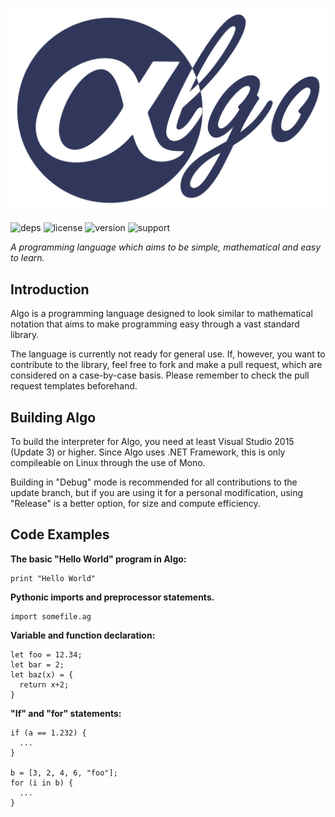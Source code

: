 ![algologo](logo.png)

![deps](https://img.shields.io/badge/dependencies-none-green.svg)      ![license](https://img.shields.io/badge/license-MIT-blue.svg) ![version](https://img.shields.io/badge/version-v0.04-orange.svg) ![support](https://img.shields.io/badge/platform-c%23.net%20%3E%3D%207-lightgrey.svg)

*A programming language which aims to be simple, mathematical and easy to learn.*
## Introduction
Algo is a programming language designed to look similar to mathematical notation that aims to make programming easy through a vast standard library.

The language is currently not ready for general use. If, however, you want to contribute to the library, feel free to fork and make a pull request, which are considered on a case-by-case basis. Please remember to check the pull request templates beforehand.

## Building Algo
To build the interpreter for Algo, you need at least Visual Studio 2015 (Update 3) or higher. Since Algo uses .NET Framework, this is only compileable on Linux through the use of Mono.

Building in "Debug" mode is recommended for all contributions to the update branch, but if you are using it for a personal modification, using "Release" is a better option, for size and compute efficiency.

## Code Examples
**The basic "Hello World" program in Algo:**

    print "Hello World"

**Pythonic imports and preprocessor statements.**

    import somefile.ag
    
**Variable and function declaration:**

    let foo = 12.34;
    let bar = 2;
    let baz(x) = {
      return x+2;
    }
    
**"If" and "for" statements:**
    
    if (a == 1.232) {
      ...
    }
    
    b = [3, 2, 4, 6, "foo"];
    for (i in b) {
      ...
    }
